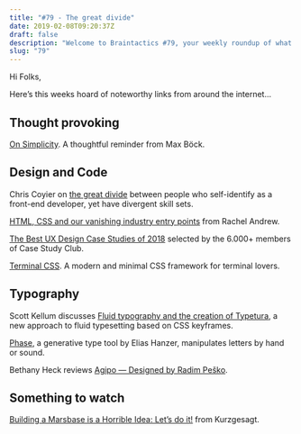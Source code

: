 ```yaml
---
title: "#79 - The great divide"
date: 2019-02-08T09:20:37Z
draft: false
description: "Welcome to Braintactics #79, your weekly roundup of what’s happening in design, code and typography."
slug: "79"
---
```


Hi Folks,

Here’s this weeks hoard of noteworthy links from around the internet...

## Thought provoking

[On Simplicity](https://mxb.at/blog/on-simplicity/). A thoughtful reminder from Max Böck.

## Design and Code

Chris Coyier on [the great divide](https://css-tricks.com/the-great-divide/) between people who self-identify as a front-end developer, yet have divergent skill sets.

[HTML, CSS and our vanishing industry entry points](https://rachelandrew.co.uk/archives/2019/01/30/html-css-and-our-vanishing-industry-entry-points/?utm_campaign=CSS%2BLayout%2BNews&utm_medium=email&utm_source=CSS_Layout_News_184) from Rachel Andrew.

[The Best UX Design Case Studies of 2018](https://www.casestudy.club/bestof) selected by the 6.000+ members of Case Study Club.

[Terminal CSS](https://terminalcss.xyz/). A modern and minimal CSS framework for terminal lovers.

## Typography

Scott Kellum discusses [Fluid typography and the creation of Typetura](https://typetura.scottkellum.com/), a new approach to fluid typesetting based on CSS keyframes.

[Phase](https://www.itsnicethat.com/articles/elias-hanzer-phase-variable-font-graphic-design-280119), a generative type tool by Elias Hanzer, manipulates letters by hand or sound.

Bethany Heck reviews [Agipo — Designed by Radim Peško](http://fontreviewjournal.com/agipo/).

## Something to watch

[Building a Marsbase is a Horrible Idea: Let’s do it!](https://www.youtube.com/watch?v=uqKGREZs6-w) from Kurzgesagt.
